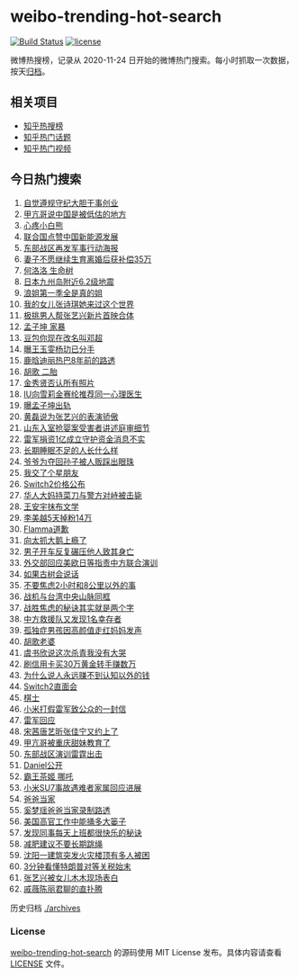 # weibo-trending-hot-search

[![Build Status](https://github.com/justjavac/weibo-trending-hot-search/workflows/ci/badge.svg?branch=master)](https://github.com/justjavac/weibo-trending-hot-search/actions)
[![license](https://img.shields.io/github/license/justjavac/weibo-trending-hot-search)](https://github.com/justjavac/weibo-trending-hot-search/blob/master/LICENSE)

微博热搜榜，记录从 2020-11-24 日开始的微博热门搜索。每小时抓取一次数据，按天[归档](./archives)。

## 相关项目

- [知乎热搜榜](https://github.com/justjavac/zhihu-trending-top-search)
- [知乎热门话题](https://github.com/justjavac/zhihu-trending-hot-questions)
- [知乎热门视频](https://github.com/justjavac/zhihu-trending-hot-video)

## 今日热门搜索

<!-- BEGIN -->
<!-- 最后更新时间 Thu Apr 03 2025 01:16:02 GMT+0800 (China Standard Time) -->

1. [自觉遵规守纪大胆干事创业](https://s.weibo.com//weibo?q=%23%E8%87%AA%E8%A7%89%E9%81%B5%E8%A7%84%E5%AE%88%E7%BA%AA%E5%A4%A7%E8%83%86%E5%B9%B2%E4%BA%8B%E5%88%9B%E4%B8%9A%23&Refer=new_time)
1. [甲亢哥说中国是被低估的地方](https://s.weibo.com//weibo?q=%E7%94%B2%E4%BA%A2%E5%93%A5%E8%AF%B4%E4%B8%AD%E5%9B%BD%E6%98%AF%E8%A2%AB%E4%BD%8E%E4%BC%B0%E7%9A%84%E5%9C%B0%E6%96%B9&t=31&band_rank=21&Refer=top)
1. [心疼小白熊](https://s.weibo.com//weibo?q=%E5%BF%83%E7%96%BC%E5%B0%8F%E7%99%BD%E7%86%8A&t=31&band_rank=8&Refer=top)
1. [联合国点赞中国新能源发展](https://s.weibo.com//weibo?q=%23%E8%81%94%E5%90%88%E5%9B%BD%E7%82%B9%E8%B5%9E%E4%B8%AD%E5%9B%BD%E6%96%B0%E8%83%BD%E6%BA%90%E5%8F%91%E5%B1%95%23&t=31&band_rank=3&Refer=top)
1. [东部战区再发军事行动海报](https://s.weibo.com//weibo?q=%23%E4%B8%9C%E9%83%A8%E6%88%98%E5%8C%BA%E5%86%8D%E5%8F%91%E5%86%9B%E4%BA%8B%E8%A1%8C%E5%8A%A8%E6%B5%B7%E6%8A%A5%23&t=31&band_rank=4&Refer=top)
1. [妻子不愿继续生育离婚后获补偿35万](https://s.weibo.com//weibo?q=%23%E5%A6%BB%E5%AD%90%E4%B8%8D%E6%84%BF%E7%BB%A7%E7%BB%AD%E7%94%9F%E8%82%B2%E7%A6%BB%E5%A9%9A%E5%90%8E%E8%8E%B7%E8%A1%A5%E5%81%BF35%E4%B8%87%23&t=31&band_rank=2&Refer=top)
1. [何洛洛 生命树](https://s.weibo.com//weibo?q=%E4%BD%95%E6%B4%9B%E6%B4%9B%20%E7%94%9F%E5%91%BD%E6%A0%91&t=31&band_rank=4&Refer=top)
1. [日本九州岛附近6.2级地震](https://s.weibo.com//weibo?q=%23%E6%97%A5%E6%9C%AC%E4%B9%9D%E5%B7%9E%E5%B2%9B%E9%99%84%E8%BF%916.2%E7%BA%A7%E5%9C%B0%E9%9C%87%23&t=31&band_rank=1&Refer=top)
1. [浪姐第一季全是真的姐](https://s.weibo.com//weibo?q=%23%E6%B5%AA%E5%A7%90%E7%AC%AC%E4%B8%80%E5%AD%A3%E5%85%A8%E6%98%AF%E7%9C%9F%E7%9A%84%E5%A7%90%23&t=31&band_rank=6&Refer=top)
1. [我的女儿张诗琪她来过这个世界](https://s.weibo.com//weibo?q=%23%E6%88%91%E7%9A%84%E5%A5%B3%E5%84%BF%E5%BC%A0%E8%AF%97%E7%90%AA%E5%A5%B9%E6%9D%A5%E8%BF%87%E8%BF%99%E4%B8%AA%E4%B8%96%E7%95%8C%23&t=31&band_rank=7&Refer=top)
1. [极挑男人帮张艺兴新片首映合体](https://s.weibo.com//weibo?q=%23%E6%9E%81%E6%8C%91%E7%94%B7%E4%BA%BA%E5%B8%AE%E5%BC%A0%E8%89%BA%E5%85%B4%E6%96%B0%E7%89%87%E9%A6%96%E6%98%A0%E5%90%88%E4%BD%93%23&t=31&band_rank=9&Refer=top)
1. [孟子坤 家暴](https://s.weibo.com//weibo?q=%E5%AD%9F%E5%AD%90%E5%9D%A4%20%E5%AE%B6%E6%9A%B4&t=31&band_rank=11&Refer=top)
1. [豆包你现在改名叫邓超](https://s.weibo.com//weibo?q=%E8%B1%86%E5%8C%85%E4%BD%A0%E7%8E%B0%E5%9C%A8%E6%94%B9%E5%90%8D%E5%8F%AB%E9%82%93%E8%B6%85&t=31&band_rank=24&Refer=top)
1. [曝王玉雯杨玏已分手](https://s.weibo.com//weibo?q=%23%E6%9B%9D%E7%8E%8B%E7%8E%89%E9%9B%AF%E6%9D%A8%E7%8E%8F%E5%B7%B2%E5%88%86%E6%89%8B%23&t=31&band_rank=12&Refer=top)
1. [鹿晗迪丽热巴8年前的路透](https://s.weibo.com//weibo?q=%23%E9%B9%BF%E6%99%97%E8%BF%AA%E4%B8%BD%E7%83%AD%E5%B7%B48%E5%B9%B4%E5%89%8D%E7%9A%84%E8%B7%AF%E9%80%8F%23&t=31&band_rank=14&Refer=top)
1. [胡歌 二胎](https://s.weibo.com//weibo?q=%E8%83%A1%E6%AD%8C%20%E4%BA%8C%E8%83%8E&t=31&band_rank=13&Refer=top)
1. [金秀贤否认所有照片](https://s.weibo.com//weibo?q=%23%E9%87%91%E7%A7%80%E8%B4%A4%E5%90%A6%E8%AE%A4%E6%89%80%E6%9C%89%E7%85%A7%E7%89%87%23&t=31&band_rank=18&Refer=top)
1. [IU向雪莉金赛纶推荐同一心理医生](https://s.weibo.com//weibo?q=%23IU%E5%90%91%E9%9B%AA%E8%8E%89%E9%87%91%E8%B5%9B%E7%BA%B6%E6%8E%A8%E8%8D%90%E5%90%8C%E4%B8%80%E5%BF%83%E7%90%86%E5%8C%BB%E7%94%9F%23&t=31&band_rank=20&Refer=top)
1. [曝孟子坤出轨](https://s.weibo.com//weibo?q=%23%E6%9B%9D%E5%AD%9F%E5%AD%90%E5%9D%A4%E5%87%BA%E8%BD%A8%23&t=31&band_rank=19&Refer=top)
1. [黄磊说为张艺兴的表演骄傲](https://s.weibo.com//weibo?q=%23%E9%BB%84%E7%A3%8A%E8%AF%B4%E4%B8%BA%E5%BC%A0%E8%89%BA%E5%85%B4%E7%9A%84%E8%A1%A8%E6%BC%94%E9%AA%84%E5%82%B2%23&t=31&band_rank=19&Refer=top)
1. [山东入室抢婴案受害者讲述庭审细节](https://s.weibo.com//weibo?q=%23%E5%B1%B1%E4%B8%9C%E5%85%A5%E5%AE%A4%E6%8A%A2%E5%A9%B4%E6%A1%88%E5%8F%97%E5%AE%B3%E8%80%85%E8%AE%B2%E8%BF%B0%E5%BA%AD%E5%AE%A1%E7%BB%86%E8%8A%82%23&t=31&band_rank=20&Refer=top)
1. [雷军捐资1亿成立守护资金消息不实](https://s.weibo.com//weibo?q=%23%E9%9B%B7%E5%86%9B%E6%8D%90%E8%B5%841%E4%BA%BF%E6%88%90%E7%AB%8B%E5%AE%88%E6%8A%A4%E8%B5%84%E9%87%91%E6%B6%88%E6%81%AF%E4%B8%8D%E5%AE%9E%23&t=31&band_rank=22&Refer=top)
1. [长期睡眠不足的人长什么样](https://s.weibo.com//weibo?q=%23%E9%95%BF%E6%9C%9F%E7%9D%A1%E7%9C%A0%E4%B8%8D%E8%B6%B3%E7%9A%84%E4%BA%BA%E9%95%BF%E4%BB%80%E4%B9%88%E6%A0%B7%23&t=31&band_rank=32&Refer=top)
1. [爷爷为夺回孙子被人贩踩出眼珠](https://s.weibo.com//weibo?q=%23%E7%88%B7%E7%88%B7%E4%B8%BA%E5%A4%BA%E5%9B%9E%E5%AD%99%E5%AD%90%E8%A2%AB%E4%BA%BA%E8%B4%A9%E8%B8%A9%E5%87%BA%E7%9C%BC%E7%8F%A0%23&t=31&band_rank=31&Refer=top)
1. [我交了个星朋友](https://s.weibo.com//weibo?q=%23%E6%88%91%E4%BA%A4%E4%BA%86%E4%B8%AA%E6%98%9F%E6%9C%8B%E5%8F%8B%23&t=31&band_rank=24&Refer=top)
1. [Switch2价格公布](https://s.weibo.com//weibo?q=%23Switch2%E4%BB%B7%E6%A0%BC%E5%85%AC%E5%B8%83%23&t=31&band_rank=17&Refer=top)
1. [华人大妈持菜刀与警方对峙被击毙](https://s.weibo.com//weibo?q=%23%E5%8D%8E%E4%BA%BA%E5%A4%A7%E5%A6%88%E6%8C%81%E8%8F%9C%E5%88%80%E4%B8%8E%E8%AD%A6%E6%96%B9%E5%AF%B9%E5%B3%99%E8%A2%AB%E5%87%BB%E6%AF%99%23&t=31&band_rank=23&Refer=top)
1. [王安宇抹布文学](https://s.weibo.com//weibo?q=%E7%8E%8B%E5%AE%89%E5%AE%87%E6%8A%B9%E5%B8%83%E6%96%87%E5%AD%A6&t=31&band_rank=25&Refer=top)
1. [李美越5天掉粉14万](https://s.weibo.com//weibo?q=%23%E6%9D%8E%E7%BE%8E%E8%B6%8A5%E5%A4%A9%E6%8E%89%E7%B2%8914%E4%B8%87%23&t=31&band_rank=28&Refer=top)
1. [Flamma道歉](https://s.weibo.com//weibo?q=Flamma%E9%81%93%E6%AD%89&t=31&band_rank=38&Refer=top)
1. [向太抓大鹅上瘾了](https://s.weibo.com//weibo?q=%23%E5%90%91%E5%A4%AA%E6%8A%93%E5%A4%A7%E9%B9%85%E4%B8%8A%E7%98%BE%E4%BA%86%23&t=31&band_rank=27&Refer=top)
1. [男子开车反复碾压他人致其身亡](https://s.weibo.com//weibo?q=%23%E7%94%B7%E5%AD%90%E5%BC%80%E8%BD%A6%E5%8F%8D%E5%A4%8D%E7%A2%BE%E5%8E%8B%E4%BB%96%E4%BA%BA%E8%87%B4%E5%85%B6%E8%BA%AB%E4%BA%A1%23&t=31&band_rank=36&Refer=top)
1. [外交部回应美欧日等指责中方联合演训](https://s.weibo.com//weibo?q=%23%E5%A4%96%E4%BA%A4%E9%83%A8%E5%9B%9E%E5%BA%94%E7%BE%8E%E6%AC%A7%E6%97%A5%E7%AD%89%E6%8C%87%E8%B4%A3%E4%B8%AD%E6%96%B9%E8%81%94%E5%90%88%E6%BC%94%E8%AE%AD%23&t=31&band_rank=33&Refer=top)
1. [如果古树会说话](https://s.weibo.com//weibo?q=%23%E5%A6%82%E6%9E%9C%E5%8F%A4%E6%A0%91%E4%BC%9A%E8%AF%B4%E8%AF%9D%23&t=31&band_rank=46&Refer=top)
1. [不要焦虑2小时和8公里以外的事](https://s.weibo.com//weibo?q=%23%E4%B8%8D%E8%A6%81%E7%84%A6%E8%99%912%E5%B0%8F%E6%97%B6%E5%92%8C8%E5%85%AC%E9%87%8C%E4%BB%A5%E5%A4%96%E7%9A%84%E4%BA%8B%23&t=31&band_rank=34&Refer=top)
1. [战机与台湾中央山脉同框](https://s.weibo.com//weibo?q=%23%E6%88%98%E6%9C%BA%E4%B8%8E%E5%8F%B0%E6%B9%BE%E4%B8%AD%E5%A4%AE%E5%B1%B1%E8%84%89%E5%90%8C%E6%A1%86%23&t=31&band_rank=39&Refer=top)
1. [战胜焦虑的秘诀其实就是两个字](https://s.weibo.com//weibo?q=%23%E6%88%98%E8%83%9C%E7%84%A6%E8%99%91%E7%9A%84%E7%A7%98%E8%AF%80%E5%85%B6%E5%AE%9E%E5%B0%B1%E6%98%AF%E4%B8%A4%E4%B8%AA%E5%AD%97%23&t=31&band_rank=36&Refer=top)
1. [中方救援队又发现1名幸存者](https://s.weibo.com//weibo?q=%23%E4%B8%AD%E6%96%B9%E6%95%91%E6%8F%B4%E9%98%9F%E5%8F%88%E5%8F%91%E7%8E%B01%E5%90%8D%E5%B9%B8%E5%AD%98%E8%80%85%23&t=31&band_rank=37&Refer=top)
1. [孤独症男孩因高颜值走红妈妈发声](https://s.weibo.com//weibo?q=%23%E5%AD%A4%E7%8B%AC%E7%97%87%E7%94%B7%E5%AD%A9%E5%9B%A0%E9%AB%98%E9%A2%9C%E5%80%BC%E8%B5%B0%E7%BA%A2%E5%A6%88%E5%A6%88%E5%8F%91%E5%A3%B0%23&t=31&band_rank=34&Refer=top)
1. [胡歌老婆](https://s.weibo.com//weibo?q=%E8%83%A1%E6%AD%8C%E8%80%81%E5%A9%86&t=31&band_rank=37&Refer=top)
1. [虞书欣说这次杀青我没有大哭](https://s.weibo.com//weibo?q=%23%E8%99%9E%E4%B9%A6%E6%AC%A3%E8%AF%B4%E8%BF%99%E6%AC%A1%E6%9D%80%E9%9D%92%E6%88%91%E6%B2%A1%E6%9C%89%E5%A4%A7%E5%93%AD%23&t=31&band_rank=40&Refer=top)
1. [刷信用卡买30万黄金转手赚数万](https://s.weibo.com//weibo?q=%23%E5%88%B7%E4%BF%A1%E7%94%A8%E5%8D%A1%E4%B9%B030%E4%B8%87%E9%BB%84%E9%87%91%E8%BD%AC%E6%89%8B%E8%B5%9A%E6%95%B0%E4%B8%87%23&t=31&band_rank=40&Refer=top)
1. [为什么说人永远赚不到认知以外的钱](https://s.weibo.com//weibo?q=%23%E4%B8%BA%E4%BB%80%E4%B9%88%E8%AF%B4%E4%BA%BA%E6%B0%B8%E8%BF%9C%E8%B5%9A%E4%B8%8D%E5%88%B0%E8%AE%A4%E7%9F%A5%E4%BB%A5%E5%A4%96%E7%9A%84%E9%92%B1%23&t=31&band_rank=43&Refer=top)
1. [Switch2直面会](https://s.weibo.com//weibo?q=Switch2%E7%9B%B4%E9%9D%A2%E4%BC%9A&t=31&band_rank=45&Refer=top)
1. [棋士](https://s.weibo.com//weibo?q=%E6%A3%8B%E5%A3%AB&t=31&band_rank=47&Refer=top)
1. [小米打假雷军致公众的一封信](https://s.weibo.com//weibo?q=%23%E5%B0%8F%E7%B1%B3%E6%89%93%E5%81%87%E9%9B%B7%E5%86%9B%E8%87%B4%E5%85%AC%E4%BC%97%E7%9A%84%E4%B8%80%E5%B0%81%E4%BF%A1%23&t=31&band_rank=15&Refer=top)
1. [雷军回应](https://s.weibo.com//weibo?q=%E9%9B%B7%E5%86%9B%E5%9B%9E%E5%BA%94&t=31&band_rank=35&Refer=top)
1. [宋茜唐艺昕张佳宁又约上了](https://s.weibo.com//weibo?q=%23%E5%AE%8B%E8%8C%9C%E5%94%90%E8%89%BA%E6%98%95%E5%BC%A0%E4%BD%B3%E5%AE%81%E5%8F%88%E7%BA%A6%E4%B8%8A%E4%BA%86%23&t=31&band_rank=26&Refer=top)
1. [甲亢哥被重庆甜妹教育了](https://s.weibo.com//weibo?q=%23%E7%94%B2%E4%BA%A2%E5%93%A5%E8%A2%AB%E9%87%8D%E5%BA%86%E7%94%9C%E5%A6%B9%E6%95%99%E8%82%B2%E4%BA%86%23&t=31&band_rank=48&Refer=top)
1. [东部战区演训雷霆出击](https://s.weibo.com//weibo?q=%23%E4%B8%9C%E9%83%A8%E6%88%98%E5%8C%BA%E6%BC%94%E8%AE%AD%E9%9B%B7%E9%9C%86%E5%87%BA%E5%87%BB%23&t=31&band_rank=10&Refer=top)
1. [Daniel公开](https://s.weibo.com//weibo?q=%23Daniel%E5%85%AC%E5%BC%80%23&t=31&band_rank=50&Refer=top)
1. [霸王茶姬 哪吒](https://s.weibo.com//weibo?q=%E9%9C%B8%E7%8E%8B%E8%8C%B6%E5%A7%AC%20%E5%93%AA%E5%90%92&t=31&band_rank=5&Refer=top)
1. [小米SU7事故遇难者家属回应进展](https://s.weibo.com//weibo?q=%23%E5%B0%8F%E7%B1%B3SU7%E4%BA%8B%E6%95%85%E9%81%87%E9%9A%BE%E8%80%85%E5%AE%B6%E5%B1%9E%E5%9B%9E%E5%BA%94%E8%BF%9B%E5%B1%95%23&t=31&band_rank=16&Refer=top)
1. [爸爸当家](https://s.weibo.com//weibo?q=%E7%88%B8%E7%88%B8%E5%BD%93%E5%AE%B6&t=31&band_rank=28&Refer=top)
1. [奚梦瑶爸爸当家录制路透](https://s.weibo.com//weibo?q=%23%E5%A5%9A%E6%A2%A6%E7%91%B6%E7%88%B8%E7%88%B8%E5%BD%93%E5%AE%B6%E5%BD%95%E5%88%B6%E8%B7%AF%E9%80%8F%23&t=31&band_rank=29&Refer=top)
1. [美国高官工作中能捅多大篓子](https://s.weibo.com//weibo?q=%23%E7%BE%8E%E5%9B%BD%E9%AB%98%E5%AE%98%E5%B7%A5%E4%BD%9C%E4%B8%AD%E8%83%BD%E6%8D%85%E5%A4%9A%E5%A4%A7%E7%AF%93%E5%AD%90%23&t=31&band_rank=30&Refer=top)
1. [发现同事每天上班都很快乐的秘诀](https://s.weibo.com//weibo?q=%E5%8F%91%E7%8E%B0%E5%90%8C%E4%BA%8B%E6%AF%8F%E5%A4%A9%E4%B8%8A%E7%8F%AD%E9%83%BD%E5%BE%88%E5%BF%AB%E4%B9%90%E7%9A%84%E7%A7%98%E8%AF%80&t=31&band_rank=41&Refer=top)
1. [减肥建议不要长期跳绳](https://s.weibo.com//weibo?q=%23%E5%87%8F%E8%82%A5%E5%BB%BA%E8%AE%AE%E4%B8%8D%E8%A6%81%E9%95%BF%E6%9C%9F%E8%B7%B3%E7%BB%B3%23&t=31&band_rank=42&Refer=top)
1. [沈阳一建筑突发火灾楼顶有多人被困](https://s.weibo.com//weibo?q=%23%E6%B2%88%E9%98%B3%E4%B8%80%E5%BB%BA%E7%AD%91%E7%AA%81%E5%8F%91%E7%81%AB%E7%81%BE%E6%A5%BC%E9%A1%B6%E6%9C%89%E5%A4%9A%E4%BA%BA%E8%A2%AB%E5%9B%B0%23&t=31&band_rank=44&Refer=top)
1. [3分钟看懂特朗普对等关税始末](https://s.weibo.com//weibo?q=%233%E5%88%86%E9%92%9F%E7%9C%8B%E6%87%82%E7%89%B9%E6%9C%97%E6%99%AE%E5%AF%B9%E7%AD%89%E5%85%B3%E7%A8%8E%E5%A7%8B%E6%9C%AB%23&t=31&band_rank=48&Refer=top)
1. [张艺兴被女儿木木现场表白](https://s.weibo.com//weibo?q=%E5%BC%A0%E8%89%BA%E5%85%B4%E8%A2%AB%E5%A5%B3%E5%84%BF%E6%9C%A8%E6%9C%A8%E7%8E%B0%E5%9C%BA%E8%A1%A8%E7%99%BD&t=31&band_rank=49&Refer=top)
1. [戚薇陈丽君聊的直扑腾](https://s.weibo.com//weibo?q=%E6%88%9A%E8%96%87%E9%99%88%E4%B8%BD%E5%90%9B%E8%81%8A%E7%9A%84%E7%9B%B4%E6%89%91%E8%85%BE&t=31&band_rank=50&Refer=top)

<!-- END -->

历史归档 [./archives](./archives)

### License

[weibo-trending-hot-search](https://github.com/justjavac/weibo-trending-hot-search) 的源码使用 MIT License
发布。具体内容请查看 [LICENSE](./LICENSE) 文件。
